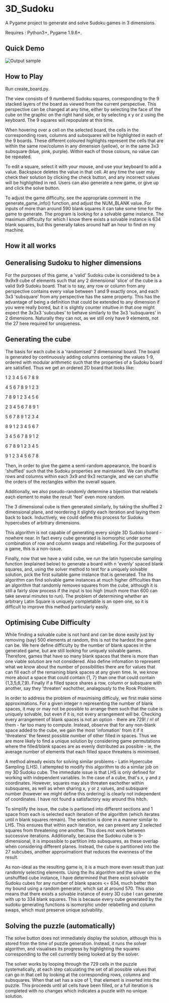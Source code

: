 # 3D_Sudoku
A Pygame project to generate and solve Sudoku games in 3 dimensions.

Requires : Python3+, Pygame 1.9.6+.

## Quick Demo

![Output sample](https://github.com/roonil-wazlib/3D_Sudoku/blob/master/demo.gif)

## How to Play

Run create_board.py.

The view consists of 9 numbered Sudoku squares, corresponding to the 9 stacked layers of 
the board as viewed from the current perspective. This perspective can be changed at any time, either by selecting the face of 
the cube on the graphic on the right hand side, or by selecting x y or z using the keyboard. The 9 squares will repopulate at
this time.

When hovering over a cell on the selected board, the cells in the corresponding rows, columns and subsquares will be highlighted
in each of the 9 boards. These different coloured highlights represent the cells that are within the same row/column in any dimension
(yellow), or in the same 3x3 subsquare (blue, pink, purple). Within each of those colours, no value can be repeated.

To edit a square, select it with your mouse, and use your keyboard to add a value. Backspace deletes the value in that cell. At any
time the user may check their solution by clicking the check button, and any incorrect values will be highlighted in red. Users
can also generate a new game, or give up and click the solve button.

To adjust the game difficulty, see the appropriate comment in the generate_game_info() function, and adjust the NUM_BLANK value. For inputs of more than around 
590 blank squares it can take some time for the game to generate. The program is looking for a solvable game instance. The maximum difficulty for which I know there exists a solvable instance is 634 blank squares, but this generally takes around half an hour to find on my machine.


## How it all works

## Generalising Sudoku to higher dimensions

For the purposes of this game, a 'valid' Sudoku cube is considered to be a 9x9x9 cube of elements such that any 2 dimensional
'slice' of the cube is a valid 9x9 Sudoku board. That is to say, any row or column from any perspective contains every value
between 1 and 9 exactly once, and each 3x3 'subsquare' from any perspective has the same property. This has the advantage of being a definition that could be extended to any dimension if you were really bored, but it is slightly counter intuitive in that one might expect the 3x3x3 'subcubes' to behave similarly to the 3x3 'subsquares' in 2 dimensions. Naturally they can not, as we still only have 9 elements, not the 27 here required for uniqueness.


## Generating the cube

The basis for each cube is a 'randomised' 2 dimensional board. The board is generated by continuously adding columns containing
the values 1-9, ordered with modular arithmetic such that the properties of a Sudoku board are satisfied. Thus we get an ordered
2D board that looks like:

1 2 3 4 5 6 7 8 9

4 5 6 7 8 9 1 2 3

7 8 9 1 2 3 4 5 6

2 3 4 5 6 7 8 9 1

5 6 7 8 9 1 2 3 4

8 9 1 2 3 4 5 6 7

3 4 5 6 7 8 9 1 2

6 7 8 9 1 2 3 4 5

9 1 2 3 4 5 6 7 8


Then, in order to give the game a semi-random appearance, the board is 'shuffled' such that the Sudoku properties are maintained.
We can shuffle rows and columns within each 3x9 and 9x3 rectangle, and we can shuffle the orders of the rectangles within
the overall square.

Additionally, we also pseudo-randomly determine a bijection that relabels each element to make the result 'feel' even more random.

The 3 dimensional cube is then generated similarly, by taking the shuffled 2 dimensional plane, and reordering it slightly each
iteration and laying them back to back. Inductively, we could define this process for Sudoku hypercubes of arbitrary dimensions. 

This algorithm is not capable of generating every single 3D Sudoku board - nowhere near. In fact every cube generated is isomorphic under some combination of row and column swaps and relabelling. For the purposes of a game, this is a non-issue.

Finally, now that we have a valid cube, we run the latin hypercube sampling function (explained below) to generate a board with n 'evenly' spaced blank squares, and, using the solver method to test for a uniquely solvable solution, pick the first suitable game instance that is generated. The lhs algorithm can find solvable game instances at much higher difficulties than an algorithm that randomly removes squares from the cube, although it is still a fairly slow process if the input is too high (much more than 600 can take several minutes to run). The problem of determining whether an arbitrary Latin Square is uniquely completable is an open one, so it is difficult to improve this method particularly easily. 


## Optimising Cube Difficulty

While finding a solvable cube is not hard and can be done easily just by removing (say) 500 elements at random, this is not the hardest the game can be. We here define difficulty by the number of blank spaces in the generated game, but are still looking for uniquely solvable games. Therefore, games that have so many blank spaces that there is more than one viable solution are not considered. Also define infomation to represent what we know about the number of possibilities there are for values that can fill each of the remaining blank spaces at any given time. Ie, we know more about a space that could contain {1, 7} than one that could contain {1,3,5,6,7,9}. Finally if a filled space shares a row, column or subsquare with another, say they 'threaten' eachother, analagously to the Rook Problem.

In order to address the problem of maximising difficuly, we first make some approximations. For a given integer n representing the number of blank spaces, it may or may not be possible to arrange them such that the cube is uniquely solvable, but even if it is, not every arrangement will be. Checking every arrangement of blank spaces is not an option - there are 729! / n! of them - far too many to compute. Instead, observe that for any non-blank space added to the cube, we gain the most 'infomation' from it if it 'threatens' the fewest possible number of other filled in spaces. Thus we are more likely to find a unique solution by considering game permutations where the filled/blank spaces are as evenly distributed as possible - ie, the average number of elements that each filled space threatens is minimised.

A method already exists for solving similar problems - Latin Hypercube Sampling (LHS). I attempted to modify this algorithm to do a similar job on my 3D Sudoku cube. The immediate issue is that LHS is only defined for working with independent variables. In the case of a cube, that's x, y and z coordinates. However, squares may also threaten eachother within subsquares, as well as when sharing x, y or z values, and subsquare number (however we might define this ordering) is clearly not independent of coordinates. I have not found a satisfactory way around this hitch.

To simplify the issue, the cube is partioned into different sections and 1 space from each is selected each iteration of the algorithm (which iterates until n blank squares remain). The selection is done in a manner similar to LHS. This ensures that within each iteration, we can prevent any 2 selected squares from threatening one another. This does not work between successive iterations. Additionally, because the Sudoku cube is 3-dimensional, it is impossible to partition into subsquares, as these overlap when considering different planes. Instead, the cube is partitioned into the 27 subcubes, another approximationt that reduces the evenness of the result.

As non-ideal as the resulting game is, it is a much more even result than just randomly selecting elements. Using the lhs algorithm and the solver on the unshuffled cube instance, I have determined that there exist solvable Sudoku cubes for any number of blank spaces <= 634, much better than my bound using a random generator, which sat at around 570. This also means that there exists a solvable instance of every 3D cube I can generate with up to 334 blank squares. This is because every cube generated by the sudoku generating functions is isomorphic under relabelling and column swaps, which must preserve unique solvability.


## Solving the puzzle (automatically)

The solve button does not immediately display the solution, although this is stored from the time of puzzle generation. Instead, it
runs the solver algorithm, and visualises its progress by highlighting the squares corresponding to the cell currently being looked
at by the solver.

The solver works by looping through the 729 cells in the puzzle systematically, at each step calculating the set of all possible values
that can go in that cell by looking at the corresponding rows, columns and subsquares. When that set has a size of 1, that element is
inserted into the puzzle. This proceeds until all cells have been filled, or a full iteration is completed with no changes which indicates a puzzle with no unique solution.
